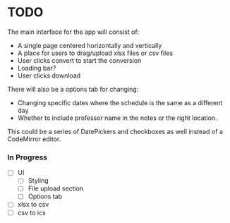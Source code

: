# TODO

The main interface for the app will consist of:
- A single page centered horizontally and vertically
- A place for users to drag/upload xlsx files or csv files
- User clicks convert to start the conversion
- Loading bar?
- User clicks download

There will also be a options tab for changing:
- Changing specific dates where the schedule is the same as a different day
- Whether to include professor name in the notes or the right location.

This could be a series of DatePickers and checkboxes as well instead of a CodeMirror editor.

### In Progress
- [ ] UI
	- [ ] Styling
	- [ ] File upload section
	- [ ] Options tab
- [ ] xlsx to csv
- [ ] csv to ics